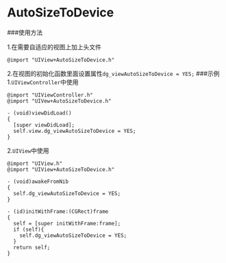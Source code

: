 # AutoSizeToDevice
###使用方法

1.在需要自适应的视图上加上头文件
```
@import "UIView+AutoSizeToDevice.h"
```
2.在视图的初始化函数里面设置属性```dg_viewAutoSizeToDevice = YES;```
###示例
1.```UIViewController```中使用
```
@import "UIViewController.h"
@import "UIVew+AutoSizeToDevice.h"

- (void)viewDidLoad()
{
  [super viewDidLoad];
  self.view.dg_viewAutoSizeToDevice = YES;
}
```
2.```UIView```中使用
```
@import "UIView.h"
@import "UIView+AutoSizeToDevice.h"

- (void)awakeFromNib
{
  self.dg_viewAutoSizeToDevice = YES;
}

- (id)initWithFrame:(CGRect)frame
{
  self = [super initWithFrame:frame];
  if (self){
    self.dg_viewAutoSizeToDevice = YES;
  }
  return self;
}

